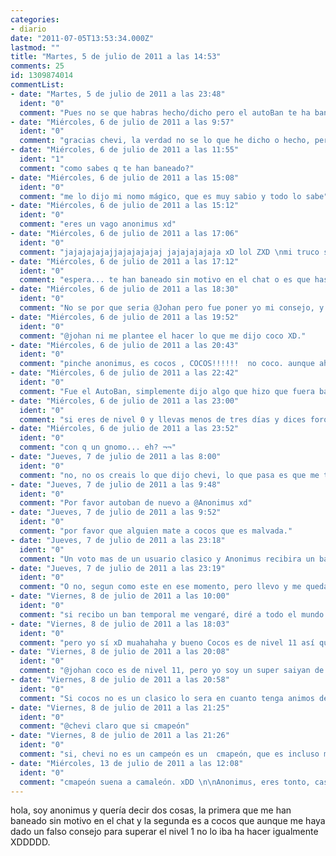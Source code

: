 ```yaml
---
categories:
- diario
date: "2011-07-05T13:53:34.000Z"
lastmod: ""
title: "Martes, 5 de julio de 2011 a las 14:53"
comments: 25
id: 1309874014
commentList:
- date: "Martes, 5 de julio de 2011 a las 23:48"
  ident: "0"
  comment: "Pues no se que habras hecho/dicho pero el autoBan te ha baneado efectivamente. Ahora te retiro el ban"
- date: "Miércoles, 6 de julio de 2011 a las 9:57"
  ident: "0"
  comment: "gracias chevi, la verdad no se lo que he dicho o hecho, pero e intentado cumplir las normas, otra vez gracias."
- date: "Miércoles, 6 de julio de 2011 a las 11:55"
  ident: "1"
  comment: "como sabes q te han baneado?"
- date: "Miércoles, 6 de julio de 2011 a las 15:08"
  ident: "0"
  comment: "me lo dijo mi nomo mágico, que es muy sabio y todo lo sabe"
- date: "Miércoles, 6 de julio de 2011 a las 15:12"
  ident: "0"
  comment: "eres un vago anonimus xd"
- date: "Miércoles, 6 de julio de 2011 a las 17:06"
  ident: "0"
  comment: "jajajajajajjajajajajaj jajajajajaja xD lol ZXD \nmi truco sí que funciona, ya lo veréis..."
- date: "Miércoles, 6 de julio de 2011 a las 17:12"
  ident: "0"
  comment: "espera... te han baneado sin motivo en el chat o es que has probado el consejo de Cocos y te han baneado?"
- date: "Miércoles, 6 de julio de 2011 a las 18:30"
  ident: "0"
  comment: "No se por que seria @Johan pero fue poner yo mi consejo, y al rato ya habia sido baneado pobre anonimus xd"
- date: "Miércoles, 6 de julio de 2011 a las 19:52"
  ident: "0"
  comment: "@johan ni me plantee el hacer lo que me dijo coco XD."
- date: "Miércoles, 6 de julio de 2011 a las 20:43"
  ident: "0"
  comment: "pinche anonimus, es cocos , COCOS!!!!!!  no coco. aunque ahora que lo pienso coco tambien suena bien, igual voy alternando entre uno y otro."
- date: "Miércoles, 6 de julio de 2011 a las 22:42"
  ident: "0"
  comment: "Fue el AutoBan, simplemente dijo algo que hizo que fuera baneado. Como ademas su cuenta nunca consigue antiguedad porque las va creando nuevas, y no pasa de nivel, el AutoBan lo tiene al 100%"
- date: "Miércoles, 6 de julio de 2011 a las 23:00"
  ident: "0"
  comment: "si eres de nivel 0 y llevas menos de tres días y dices forocoches eres baneado?? xD"
- date: "Miércoles, 6 de julio de 2011 a las 23:52"
  ident: "0"
  comment: "con q un gnomo... eh? ¬¬"
- date: "Jueves, 7 de julio de 2011 a las 8:00"
  ident: "0"
  comment: "no, no os creais lo que dijo chevi, lo que pasa es que me tiene envidia porque sabe que mi color es mas guay que el suyo.\n@coco todo lo que dice anonimus mola, por lo cual coco mola."
- date: "Jueves, 7 de julio de 2011 a las 9:48"
  ident: "0"
  comment: "Por favor autoban de nuevo a @Anonimus xd"
- date: "Jueves, 7 de julio de 2011 a las 9:52"
  ident: "0"
  comment: "por favor que alguien mate a cocos que es malvada."
- date: "Jueves, 7 de julio de 2011 a las 23:18"
  ident: "0"
  comment: "Un voto mas de un usuario clasico y Anonimus recibira un ban temporal..."
- date: "Jueves, 7 de julio de 2011 a las 23:19"
  ident: "0"
  comment: "O no, segun como este en ese momento, pero llevo y me quedan unos dias con un horario terrible y demasiado trabajo, no juegues... Luego cuando desaparezca ya si xD"
- date: "Viernes, 8 de julio de 2011 a las 10:00"
  ident: "0"
  comment: "si recibo un ban temporal me vengaré, diré a todo el mundo que chevi es walt_k.\npor cierto, cocos no es ningún usuario clásico."
- date: "Viernes, 8 de julio de 2011 a las 18:03"
  ident: "0"
  comment: "pero yo sí xD muahahaha y bueno Cocos es de nivel 11 así que cuidadito Anonimus xD"
- date: "Viernes, 8 de julio de 2011 a las 20:08"
  ident: "0"
  comment: "@johan coco es de nivel 11, pero yo soy un super saiyan de nivel 3"
- date: "Viernes, 8 de julio de 2011 a las 20:58"
  ident: "0"
  comment: "Si cocos no es un clasico lo sera en cuanto tenga animos de encender el ordenador xD"
- date: "Viernes, 8 de julio de 2011 a las 21:25"
  ident: "0"
  comment: "@chevi claro que si cmapeón"
- date: "Viernes, 8 de julio de 2011 a las 21:26"
  ident: "0"
  comment: "si, chevi no es un campeón es un  cmapeón, que es incluso mejor"
- date: "Miércoles, 13 de julio de 2011 a las 12:08"
  ident: "0"
  comment: "cmapeón suena a camaleón. xDD \n\nAnonimus, eres tonto, casi definitivamente.\n\nUn gnomo? xD Q juachi.\n\n\"Por favor autoban de nuevo a @Anonimus xd\" @Cocos ha dicho algo con sentido sin decir nada de cocos, piñas y mexico y wey y neta... xD Flipo... me mareo... creo q voy a pegar el aire, ahora vendré"
---
```


hola, soy anonimus y quería decir dos cosas, la primera que me han baneado sin motivo en el chat y la segunda es a cocos que aunque me haya dado un falso consejo para superar el nivel 1 no lo iba ha hacer igualmente XDDDDD.